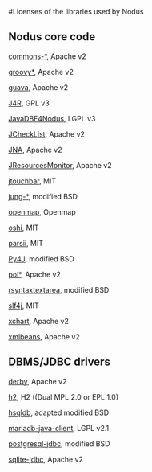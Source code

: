 #Licenses of the libraries used by Nodus

## Nodus core code

[commons-\*](http://commons.apache.org), Apache v2

[groovy\*](http://groovy-lang.org), Apache v2                                

[guava](https://github.com/google/guava), Apache v2

[J4R](https://sourceforge.net/p/repiceasource/wiki/J4R/), GPL v3

[JavaDBF4Nodus](https://github.com/jourquin/javadbf), LGPL v3

[JCheckList](https://github.com/jourquin/JCheckList), Apache v2

[JNA](https://github.com/java-native-access/jna), Apache v2

[JResourcesMonitor](https://github.com/jourquin/JResourcesMonitor), Apache v2

[jtouchbar](https://github.com/Thizzer/jtouchbar), MIT

[jung-\*](https://github.com/jrtom/jung), modified BSD

[openmap](http://openmap-java.org), Openmap

[oshi](https://github.com/oshi/oshi), MIT

[parsii](https://github.com/scireum/parsii), MIT

[Py4J](https://www.py4j.org/index.html), modified BSD

[poi\*](https://poi.apache.org), Apache v2

[rsyntaxtextarea](https://github.com/bobbylight/RSyntaxTextArea), modified BSD

[slf4j](http://www.slf4j.org), MIT

[xchart](http://knowm.org/open-source/xchart/), Apache v2

[xmlbeans](https://xmlbeans.apache.org), Apache v2


## DBMS/JDBC drivers

[derby](https://db.apache.org/derby), Apache v2

[h2](http://www.h2database.com/html/main.html), H2 ((Dual MPL 2.0 or EPL 1.0)

[hsqldb](http://hsqldb.org), adapted modified BSD

[mariadb-java-client](https://mariadb.com/kb/en/library/mariadb-connector-j/), LGPL v2.1

[postgresql-jdbc](https://jdbc.postgresql.org), modified BSD

[sqlite-jdbc](https://bitbucket.org/xerial/sqlite-jdbc), Apache v2

